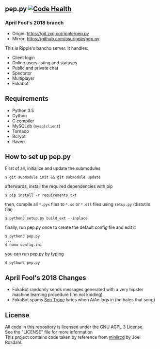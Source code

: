 ## pep.py [![Code Health](https://landscape.io/github/osuripple/pep.py/master/landscape.svg?style=flat)](https://landscape.io/github/osuripple/pep.py/master)
### April Fool's 2018 branch

- Origin: https://git.zxq.co/ripple/pep.py
- Mirror: https://github.com/osuripple/pep.py

This is Ripple's bancho server. It handles:
- Client login
- Online users listing and statuses
- Public and private chat
- Spectator
- Multiplayer
- Fokabot

## Requirements
- Python 3.5
- Cython
- C compiler
- MySQLdb (`mysqlclient`)
- Tornado
- Bcrypt
- Raven

## How to set up pep.py
First of all, initialize and update the submodules
```
$ git submodule init && git submodule update
```
afterwards, install the required dependencies with pip
```
$ pip install -r requirements.txt
```
then, compile all `*.pyx` files to `*.so` or `*.dll` files using `setup.py` (distutils file)
```
$ python3 setup.py build_ext --inplace
```
finally, run pep.py once to create the default config file and edit it
```
$ python3 pep.py
...
$ nano config.ini
```
you can run pep.py by typing
```
$ python3 pep.py
```

## April Fool's 2018 Changes
- FokaBot randomly sends messages generated with a very hipster machine learning procedure (I'm not kidding)
- FokaBot spams [Sen Trope](https://www.youtube.com/watch?v=BplsGX5eLLo) lyrics when AiAe logs in (he hates that song)

## License
All code in this repository is licensed under the GNU AGPL 3 License.  
See the "LICENSE" file for more information  
This project contains code taken by reference from [miniircd](https://github.com/jrosdahl/miniircd) by Joel Rosdahl.
